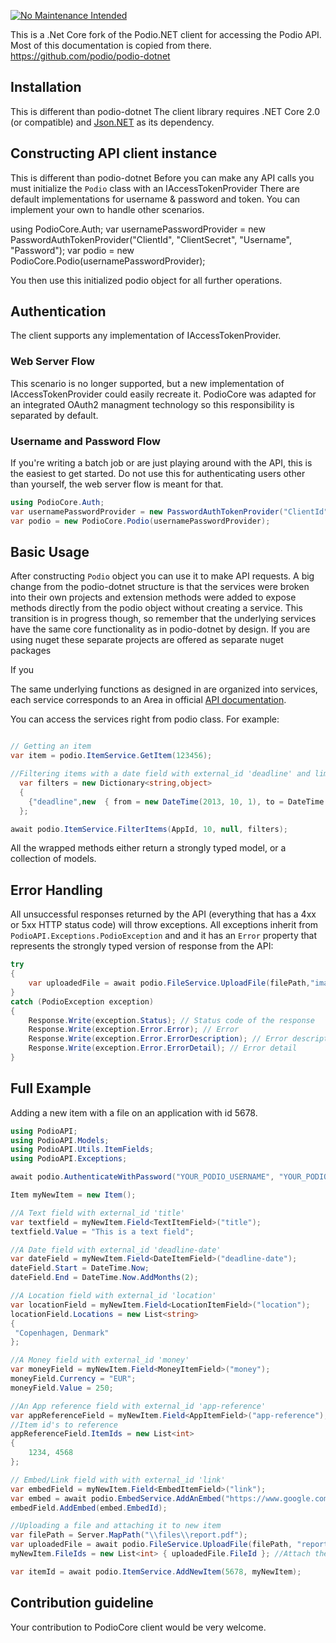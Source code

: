 [![No Maintenance Intended](http://unmaintained.tech/badge.svg)](http://unmaintained.tech/)

This is a .Net Core fork of the Podio.NET client for accessing the Podio API. Most of this documentation is copied from there.
https://github.com/podio/podio-dotnet

Installation
-------

This is different than podio-dotnet
The client library requires .NET Core 2.0 (or compatible) and [Json.NET](http://www.nuget.org/packages/Newtonsoft.Json/) as its dependency.


Constructing API client instance
-------------

This is different than podio-dotnet
Before you can make any API calls you must initialize the `Podio` class with an IAccessTokenProvider
There are default implementations for username & password and token. You can implement your own to handle other scenarios.

using PodioCore.Auth;
var usernamePasswordProvider = new PasswordAuthTokenProvider("ClientId", "ClientSecret", "Username", "Password");
var podio = new PodioCore.Podio(usernamePasswordProvider);

You then use this initialized podio object for all further operations.

Authentication
--------------

The client supports any implementation of IAccessTokenProvider.

### Web Server Flow

This scenario is no longer supported, but a new implementation of IAccessTokenProvider could easily recreate it. PodioCore was adapted for an integrated OAuth2 managment technology so this responsibility is separated by default.


### Username and Password Flow

If you're writing a batch job or are just playing around with the API, this is the easiest to get started. Do not use this for authenticating users other than yourself, the web server flow is meant for that.

```csharp
using PodioCore.Auth;
var usernamePasswordProvider = new PasswordAuthTokenProvider("ClientId", "ClientSecret", "Username", "Password");
var podio = new PodioCore.Podio(usernamePasswordProvider);

```

Basic Usage
-----------

After constructing `Podio` object  you can use it to make API requests. A big change from the podio-dotnet structure is that the services were broken into their own projects and extension methods were added to expose methods directly from the podio object without creating a service. This transition is in progress though, so remember that the underlying services have the same core functionality as in podio-dotnet by design. If you are using nuget these separate projects are offered as separate nuget packages

If you 

The same underlying functions as designed in  are organized into services, each service corresponds to an Area in official [API documentation](https://developers.podio.com/doc). 

You can access the services right from podio class. For example:

```csharp

// Getting an item
var item = podio.ItemService.GetItem(123456);

//Filtering items with a date field with external_id 'deadline' and limit the results by 10
  var filters = new Dictionary<string,object>
  {
    {"deadline",new  { from = new DateTime(2013, 10, 1), to = DateTime.Now }}
  };

await podio.ItemService.FilterItems(AppId, 10, null, filters);
```

All the wrapped methods either return a strongly typed model, or a collection of models.

Error Handling
--------------

All unsuccessful responses returned by the API (everything that has a 4xx or 5xx HTTP status code) will throw exceptions. All exceptions inherit from `PodioAPI.Exceptions.PodioException` and and it has an `Error` property that represents the strongly typed version of response from the API:

```csharp
try
{
    var uploadedFile = await podio.FileService.UploadFile(filePath,"image.jpg")
}
catch (PodioException exception)
{
    Response.Write(exception.Status); // Status code of the response
    Response.Write(exception.Error.Error); // Error
    Response.Write(exception.Error.ErrorDescription); // Error description -> You need this in most cases
    Response.Write(exception.Error.ErrorDetail); // Error detail
}
```

Full Example
------------
Adding a new item with a file on an application with id 5678.

```csharp
using PodioAPI;
using PodioAPI.Models;
using PodioAPI.Utils.ItemFields;
using PodioAPI.Exceptions;

await podio.AuthenticateWithPassword("YOUR_PODIO_USERNAME", "YOUR_PODIO_PASSWORD");

Item myNewItem = new Item();

//A Text field with external_id 'title'
var textfield = myNewItem.Field<TextItemField>("title");
textfield.Value = "This is a text field";

//A Date field with external_id 'deadline-date'
var dateField = myNewItem.Field<DateItemField>("deadline-date");
dateField.Start = DateTime.Now;
dateField.End = DateTime.Now.AddMonths(2);

//A Location field with external_id 'location'
var locationField = myNewItem.Field<LocationItemField>("location");
locationField.Locations = new List<string> 
{ 
 "Copenhagen, Denmark"
};

//A Money field with external_id 'money'
var moneyField = myNewItem.Field<MoneyItemField>("money");
moneyField.Currency = "EUR";
moneyField.Value = 250;

//An App reference field with external_id 'app-reference'
var appReferenceField = myNewItem.Field<AppItemField>("app-reference");
//Item id's to reference
appReferenceField.ItemIds = new List<int>
{
    1234, 4568
};

// Embed/Link field with with external_id 'link'
var embedField = myNewItem.Field<EmbedItemField>("link");
var embed = await podio.EmbedService.AddAnEmbed("https://www.google.com/"); // Creating an embed
embedField.AddEmbed(embed.EmbedId);

//Uploading a file and attaching it to new item
var filePath = Server.MapPath("\\files\\report.pdf");
var uploadedFile = await podio.FileService.UploadFile(filePath, "report.pdf");
myNewItem.FileIds = new List<int> { uploadedFile.FileId }; //Attach the uploaded file's id to item

var itemId = await podio.ItemService.AddNewItem(5678, myNewItem);
```

Contribution guideline
-----------------

Your contribution to PodioCore client would be very welcome.
